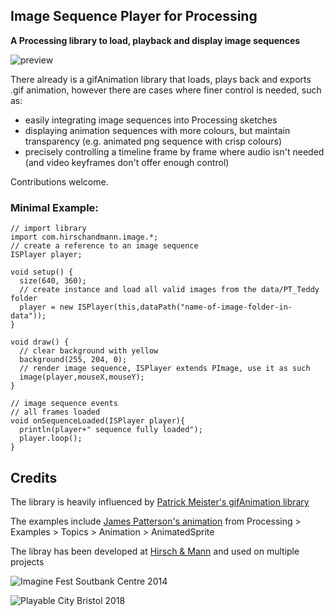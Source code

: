 ## Image Sequence Player for Processing

**A Processing library to load, playback and display image sequences**

![preview](https://raw.githubusercontent.com/orgicus/image-sequence-player/master/preview.gif)

There already is a gifAnimation library that loads, plays back and exports .gif animation,
however there are cases where finer control is needed, such as:

- easily integrating image sequences into Processing sketches
- displaying animation sequences with more colours, but maintain transparency (e.g. animated png sequence with crisp colours)
- precisely controlling a timeline frame by frame where audio isn't needed (and video keyframes don't offer enough control)  

Contributions welcome.

### Minimal Example:

```processing
// import library
import com.hirschandmann.image.*;
// create a reference to an image sequence
ISPlayer player;

void setup() {
  size(640, 360);
  // create instance and load all valid images from the data/PT_Teddy folder
  player = new ISPlayer(this,dataPath("name-of-image-folder-in-data"));
}

void draw() {
  // clear background with yellow
  background(255, 204, 0);
  // render image sequence, ISPlayer extends PImage, use it as such
  image(player,mouseX,mouseY);
}

// image sequence events
// all frames loaded
void onSequenceLoaded(ISPlayer player){
  println(player+" sequence fully loaded");
  player.loop();
}
```

## Credits

The library is heavily influenced by [Patrick Meister's gifAnimation library](https://github.com/extrapixel/gif-animation)

The examples include [James Patterson's animation](http://presstube.com/hello/) from Processing > Examples > Topics > Animation > AnimatedSprite

The libray has been developed at [Hirsch & Mann](http://hirschandmann.com/work) and used on multiple projects

![Imagine Fest Soutbank Centre 2014](https://www.hirschandmann.com/wp-content/uploads/2017/06/Hirschandmann_IMG_featured01_TIMEMACHINE.jpg)

![Playable City Bristol 2018](https://www.hirschandmann.com/wp-content/uploads/2018/08/city_website_0003_1150976_JonAitken_edit-001.jpg)